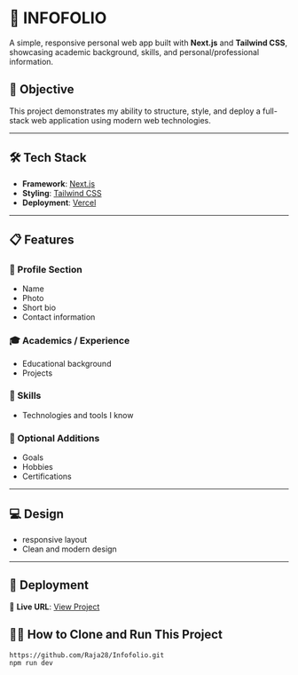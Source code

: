 # 📄 INFOFOLIO

A simple, responsive personal web app built with **Next.js** and **Tailwind CSS**, showcasing academic background, skills, and personal/professional information.

## 🎯 Objective

This project demonstrates my ability to structure, style, and deploy a full-stack web application using modern web technologies.

---

## 🛠️ Tech Stack

- **Framework**: [Next.js](https://nextjs.org/)
- **Styling**: [Tailwind CSS](https://tailwindcss.com/)
- **Deployment**: [Vercel](https://vercel.com/)

---

## 📋 Features

### 📇 Profile Section
- Name
- Photo
- Short bio
- Contact information

### 🎓 Academics / Experience
- Educational background
- Projects

### 🧠 Skills
- Technologies and tools I know

### 🎯 Optional Additions
- Goals
- Hobbies
- Certifications

---

## 💻 Design

- responsive layout
- Clean and modern design

---

## 🚀 Deployment

🔗 **Live URL**: [View Project](https://infofolio.vercel.app/)

## 🧑‍💻 How to Clone and Run This Project

````bash
https://github.com/Raja28/Infofolio.git
npm run dev




